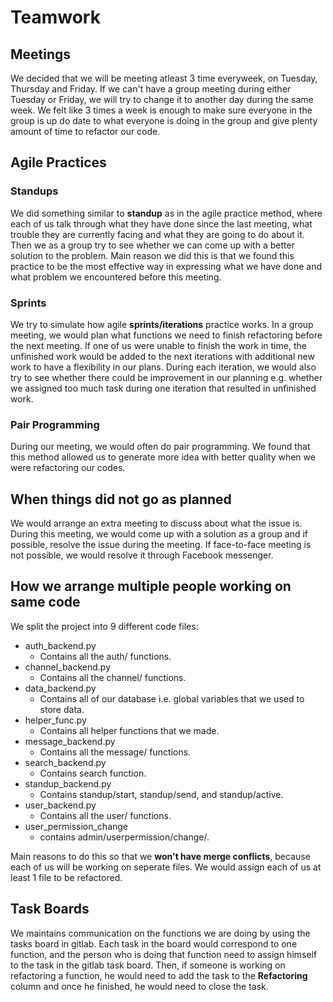 # Teamwork

## Meetings

We decided that we will be meeting atleast 3 time everyweek, on Tuesday, Thursday and Friday. If we can't have a group meeting during either Tuesday or Friday, we will try to change it to another day during the same week. We felt like 3 times a week is enough to make sure everyone in the group is up do date to what everyone is doing in the group and give plenty amount of time to refactor our code.

## Agile Practices

### Standups

We did something similar to **standup** as in the agile practice method, where each of us talk through what they have done since the last meeting, what trouble they are currently facing and what they are going to do about it. Then we as a group try to see whether we can come up with a better solution to the problem. Main reason we did this is that we found this practice to be the most effective way in expressing what we have done and what problem we encountered before this meeting.

### Sprints

We try to simulate how agile **sprints/iterations** practice works. In a group meeting, we would plan what functions we need to finish refactoring before the next meeting. If one of us were unable to finish the work in time, the unfinished work would be added to the next iterations with additional new work to have a flexibility in our plans. During each iteration, we would also try to see whether there could be improvement in our planning e.g. whether we assigned too much task during one iteration that resulted in unfinished work. 

### Pair Programming

During our meeting, we would often do pair programming. We found that this method allowed us to generate more idea with better quality when we were refactoring our codes.

## When things did not go as planned

We would arrange an extra meeting to discuss about what the issue is. During this meeting, we would come up with a solution as a group and if possible, resolve the issue during the meeting. If face-to-face meeting is not possible, we would resolve it through Facebook messenger.

## How we arrange multiple people working on same code

We split the project into 9 different code files:

- auth_backend.py 
   - Contains all the auth/ functions.
- channel_backend.py 
   - Contains all the channel/ functions.
- data_backend.py
   - Contains all of our database i.e. global variables that we used to store data.
- helper_func.py
   - Contains all helper functions that we made.
- message_backend.py 
   - Contains all the message/ functions.
- search_backend.py 
   - Contains search function.
- standup_backend.py 
   - Contains standup/start, standup/send, and standup/active.
- user_backend.py 
   - Contains all the user/ functions.
- user_permission_change
   - contains admin/userpermission/change/.

Main reasons to do this so that we **won't have merge conflicts**, because each of us will be working on seperate files. We would assign each of us at least 1 file to be refactored. 

## Task Boards

We maintains communication on the functions we are doing by using the tasks board in gitlab. Each task in the board would correspond to one function, and the person who is doing that function need to assign himself to the task in the gitlab task board. Then, if someone is working on refactoring a function, he would need to add the task to the **Refactoring** column and once he finished, he would need to close the task.
